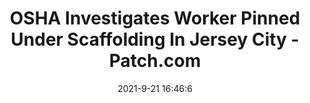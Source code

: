 ---
"title": "OSHA Investigates Worker Pinned Under Scaffolding In Jersey City - Patch.com"
"date": "2021-9-21 16:46:6"
"feed_name": "GOOGLENEWSCONSTRUCTION"
"feed_website": "https://news.google.com/search?q=construction%2Bincident&hl=en-US&gl=US&ceid=US:en"
"feed_rss": "https://news.google.com/rss/search?q=construction%2Bincident&hl=en-US&gl=US&ceid=US:en"
"link": "https://patch.com/new-jersey/jersey-city/osha-investigates-worker-pinned-under-scaffolding-jersey-city"
"source": "{'href': 'https://patch.com', 'title': 'Patch.com'}"
"file": "_posts/2021-1-1-969eae6d35abc0c401a46f5acd90e036c7c14232.md"
"accident": "0"
"drilling": "0"
"dead": "0"
"injured": "0"
"arrested": "0"
"place": "unknown place"
"where": "unknown site"
"causes": "unknown"
"place_uri": "unknown place"
---